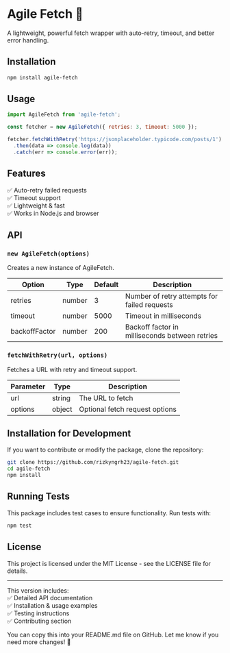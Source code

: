 # Agile Fetch 🚀  
A lightweight, powerful fetch wrapper with auto-retry, timeout, and better error handling.

## Installation  
```sh
npm install agile-fetch
```

## Usage
```js
import AgileFetch from 'agile-fetch';

const fetcher = new AgileFetch({ retries: 3, timeout: 5000 });

fetcher.fetchWithRetry('https://jsonplaceholder.typicode.com/posts/1')
  .then(data => console.log(data))
  .catch(err => console.error(err));
```

## Features
✅ Auto-retry failed requests  
✅ Timeout support  
✅ Lightweight & fast  
✅ Works in Node.js and browser  

## API

### `new AgileFetch(options)`

Creates a new instance of AgileFetch.

| Option   | Type   | Default | Description                               |
|----------|--------|---------|-------------------------------------------|
| retries  | number | 3       | Number of retry attempts for failed requests |
| timeout  | number | 5000    | Timeout in milliseconds                   |
| backoffFactor | number | 200 | Backoff factor in milliseconds between retries |

### `fetchWithRetry(url, options)`

Fetches a URL with retry and timeout support.

| Parameter | Type   | Description          |
|-----------|--------|----------------------|
| url       | string | The URL to fetch     |
| options   | object | Optional fetch request options |

## Installation for Development

If you want to contribute or modify the package, clone the repository:

```sh
git clone https://github.com/rizkyngrh23/agile-fetch.git
cd agile-fetch
npm install
```

## Running Tests

This package includes test cases to ensure functionality. Run tests with:

```sh
npm test
```

## License

This project is licensed under the MIT License - see the LICENSE file for details.

---

This version includes:  
✅ Detailed API documentation  
✅ Installation & usage examples  
✅ Testing instructions  
✅ Contributing section  

You can copy this into your README.md file on GitHub. Let me know if you need more changes! 🚀

